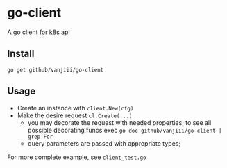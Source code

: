 # go-client

A go client for k8s api

## Install
`go get github/vanjiii/go-client`

## Usage
- Create an instance with `client.New(cfg)`
- Make the desire request `cl.Create(...)`
  - you may decorate the request with needed properties; to see all possible decorating funcs exec `go doc github/vanjiii/go-client | grep For`
  - query parameters are passed with appropriate types;

For more complete example, see `client_test.go`
